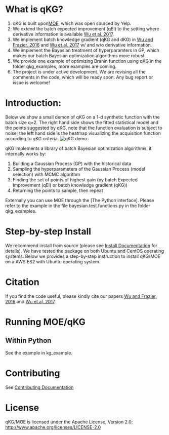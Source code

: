 What is qKG?
====
1. qKG is built upon[MOE][1], which was open sourced by Yelp.
2. We extend the batch expected improvement (qEI) to the setting where derivative information is available [Wu et al, 2017][27].
3. We implement batch knowledge gradient (qKG and dKG) in [Wu and Frazier, 2016][26] and [Wu et al, 2017][27] w/ and w/o derivative information.
4. We implement the Bayesian treatment of hyperparamters in GP, which makes our batch Bayesian optimization algorithms more robust.
5. We provide one example of optimizing Branin function using qKG in the folder qkg_examples, more examples are coming.
6. The project is under active development. We are revising all the comments in the code, which will be ready soon. Any bug report or issue is welcome!

# Introduction:
Below we show a small demon of qKG on a 1-d synthetic function with the batch size q=2. The right hand side shows the fitted statistical model and the points suggested by qKG, note that the function evaluation is subject to noise; the left hand side is the heatmap visualizing the acquisition function according to qKG criteria.
![qKG demo](https://github.com/wujian16/qKG/blob/jianwu_9_cpp_KG_gradients/qkg-demo.gif)

qKG implements a library of batch Bayesian optimization algorithms, it internally works by:

1. Building a Gaussian Process (GP) with the historical data
2. Sampling the hyperparameters of the Gaussian Process (model selection) with MCMC algorithm
3. Finding the set of points of highest gain (by batch Expected Improvement (qEI) or batch knowledge gradient (qKG))
4. Returning the points to sample, then repeat

Externally you can use MOE through the [The Python interface]. Please refer to the example in the file bayesian.test.functions.py in the folder qkg_examples.

# Step-by-step Install

We recommend install from source (please see [Install Documentation][7] for details). We have tested the package on both Ubuntu and CentOS operating systems. Below we provides a step-by-step instruction to install qKG/MOE on a AWS ES2 with Ubuntu operating system.

# Citation

If you find the code useful, please kindly cite our papers [Wu and Frazier, 2016][26] and [Wu et al, 2017][27].

# Running MOE/qKG
## Within Python
See the example in kg_example.

# Contributing
See [Contributing Documentation][8]

# License
qKG/MOE is licensed under the Apache License, Version 2.0: http://www.apache.org/licenses/LICENSE-2.0

[0]: https://www.youtube.com/watch?v=CC6qvzWp9_A
[1]: http://yelp.github.io/MOE/
[2]: http://yelp.github.io/MOE/moe.views.rest.html
[3]: http://github.com/Yelp/MOE/pulls
[4]: http://yelp.github.io/MOE/moe.views.rest.html#module-moe.views.rest.gp_ei
[5]: http://yelp.github.io/MOE/moe.easy_interface.html
[6]: http://docs.docker.io/
[7]: http://yelp.github.io/MOE/install.html
[8]: http://yelp.github.io/MOE/contributing.html
[9]: http://yelp.github.io/MOE/moe.optimal_learning.python.python_version.html
[10]: http://www.youtube.com/watch?v=CC6qvzWp9_A
[11]: http://www.slideshare.net/YelpEngineering/optimal-learning-for-fun-and-profit-with-moe
[12]: http://yelp.github.io/MOE/cpp_tree.html
[13]: http://yelp.github.io/MOE/examples.html
[14]: http://yelp.github.io/MOE/objective_functions.html
[15]: http://yelp.github.io/MOE/objective_functions.html#parameters
[16]: http://people.orie.cornell.edu/pfrazier/
[17]: http://www.orie.cornell.edu/
[18]: http://optimallearning.princeton.edu/
[19]: http://orfe.princeton.edu/
[20]: http://people.orie.cornell.edu/pfrazier/Presentations/2014.01.Lancaster.BGO.pdf
[21]: http://yelp.github.io/MOE/why_moe.html
[22]: http://stackoverflow.com/questions/10065526/github-how-to-make-a-fork-of-public-repository-private
[23]: http://google.github.io/styleguide/pyguide.html
[24]: https://google.github.io/styleguide/cppguide.html
[25]: http://yelp.github.io/MOE/contributing.html#making-a-pull-request
[26]: https://papers.nips.cc/paper/6307-the-parallel-knowledge-gradient-method-for-batch-bayesian-optimization
[27]: https://arxiv.org/abs/1703.04389
